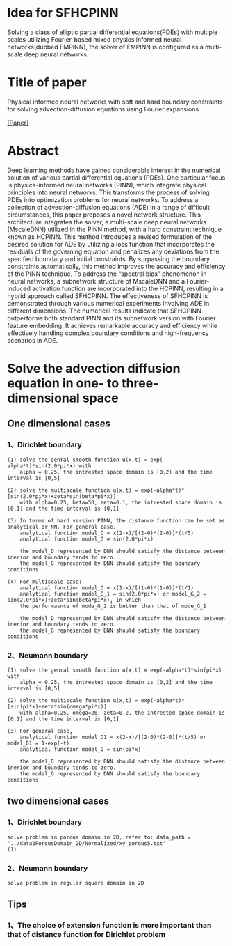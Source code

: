 # Idea for SFHCPINN
Solving a class of elliptic partial differential equations(PDEs) with multiple scales utilizing Fourier-based mixed physics informed neural networks(dubbed FMPINN), the solver of FMPINN is configured as a multi-scale deep neural networks.

# Title of paper
Physical informed neural networks with soft and hard boundary constraints for solving advection-diffusion equations using Fourier expansions

[[Paper]](https://pdf.sciencedirectassets.com/271503/1-s2.0-S0898122124X00048/1-s2.0-S0898122124000348/main.pdf?X-Amz-Security-Token=IQoJb3JpZ2luX2VjEMP%2F%2F%2F%2F%2F%2F%2F%2F%2F%2FwEaCXVzLWVhc3QtMSJHMEUCIBAsWAIcTZyP7zZDYn2NlImbiBMnb%2BstbRPZ7Ka%2BuRUQAiEAuRUVZXtNOewDD4bqmSwbf%2BRFs6dv9ox2RsE0Nuv2hJIqvAUI7P%2F%2F%2F%2F%2F%2F%2F%2F%2F%2FARAFGgwwNTkwMDM1NDY4NjUiDC7wnMP%2FI4I5bbcayyqQBcXZ5h%2BthpDdYTFc4Rz7QMnf2lDXHW6UTEnd26EIKklHYXkOhyfTZIBKI2rW9Hxeswy8BCi%2BRIa2oTSGa%2BCYXuBpt4k4V5ebT020zkjQ0lFpJIzcUUpz3PPOJaqB6p3sgf4I3ssEa0dyTRgD0HJWUqYQvKhJ%2FinIYLbKME2ZE6W4E%2B9H8JmCpInQBVtJ%2BA%2BCmxVZtHQOq53%2BnT7%2FCdk9jApRGMNGtOzNTLc2nv37pxITTX9kCyVKERBgK%2FbSRSFrd50uywIIExmvjlnkIlzIEMq%2Biy%2FVQ%2Bm3msoCkBslQmVDQ35fXiBO7%2Fp3AAdd9WN%2BiO%2FSI%2FAFPxgW%2F2MrMLHMV0KpjMWwqg5M%2BrY%2BvZGMrPbd0B52bi9%2FLn%2Bzaf5Gj1Vty%2Bjd7QaUzlUW27gB6Ymuji580c%2FBm%2BAeaEbTm1JuQ1jcuH7SIscef4ctPWRc%2Bf6lJRlnbVbXRxiw72tk8MJvkM31zFFDTxmV1TInvFY2ueK%2FiqdoUtsXrlTHp%2Fya%2Be9CcQKH89HdRuXIsGKl8aT9SHcILctNNJLMy%2B%2B1yuz5pCA5SIFvvqF3YJ87qr81Ka%2F6eefx2xtBByLc47RaOcinWUAJuW%2FfFDrAOLjTBbng%2BkhiF0lQd%2FwYp2S4WxyEU3%2FAw%2FsH97N1bXZ17i8t%2Fy47R5333hh1DZE6ZfNf3OU0q0ghRisI0se4MQCK8ItULSfbsM8nK8bWj8F91v%2Boq%2BgZ4i%2BOvhVtz5MOCtXYZTgpEvcdiQEgtIp0RjOWe4NH01J98gyv5mK4MkYO5w9uGzOtoy1Y1hGzyH3%2BIZwuy%2FzylCXG5j6L%2FpWBNIkFakp09oghCKLXXUSlKhY3nrzXzCRVWvAubzC7b8OR7P7CRGq2dDe7MKaTz7AGOrEBCwMCVK5cj%2FQGrhPi1TezD0aje8X5jnJFO%2FfluZO8uaW22Cw%2B1hcHu6%2FGIvzH%2Bg6rwuAZv0Hu5IhfxI5rwNPIQgIM6giK5uO%2B5m3DXJ0ZrU8xDGiofbr%2B%2FouINNRxwP7pD1sAnfAwniVc6SqhVHru3Kujba4LDZdwiLiKtE3Rf4iCf5UHgkJ%2FN%2Fvw6wkZn5ah4cuHV18GFg5lLBfM5grgR63oJyg4ix9QihrfPYhSRjrS&X-Amz-Algorithm=AWS4-HMAC-SHA256&X-Amz-Date=20240408T120736Z&X-Amz-SignedHeaders=host&X-Amz-Expires=300&X-Amz-Credential=ASIAQ3PHCVTY5QIZYVAX%2F20240408%2Fus-east-1%2Fs3%2Faws4_request&X-Amz-Signature=2f8089f10231535d93f4e3a212c1152e0f16053a2616252c78d6c80ebfe0a42f&hash=75e8c5f2b96231747f47a066579e8bea78edc6f2df3620e71dd6eb913bce11df&host=68042c943591013ac2b2430a89b270f6af2c76d8dfd086a07176afe7c76c2c61&pii=S0898122124000348&tid=spdf-cb3afe24-1795-442b-98c7-fd65b568bf11&sid=304b269c136bd74f2c8a7a1-30f930048898gxrqa&type=client&tsoh=d3d3LnNjaWVuY2VkaXJlY3QuY29t&ua=06095c56555c545d5250&rr=871223534bb36423&cc=cn)

# Abstract
Deep learning methods have gained considerable interest in the numerical solution of various partial differential equations (PDEs). One particular focus is physics-informed neural networks (PINN), which integrate physical principles into neural networks. This transforms the process of solving PDEs into optimization problems for neural networks. To address a collection of advection-diffusion equations (ADE) in a range of difficult circumstances, this paper proposes a novel network structure. This architecture integrates the solver, a multi-scale deep neural networks (MscaleDNN) utilized in the PINN method, with a hard constraint technique known as HCPINN. This method introduces a revised formulation of the desired solution for ADE by utilizing a loss function that incorporates the residuals of the governing equation and penalizes any deviations from the specified boundary and initial constraints. By surpassing the boundary constraints automatically, this method improves the accuracy and efficiency of the PINN technique. To address the “spectral bias” phenomenon in neural networks, a subnetwork structure of MscaleDNN and a Fourier-induced activation function are incorporated into the HCPINN, resulting in a hybrid approach called SFHCPINN. The effectiveness of SFHCPINN is demonstrated through various numerical experiments involving ADE in different dimensions. The numerical results indicate that SFHCPINN outperforms both standard PINN and its subnetwork version with Fourier feature embedding. It achieves remarkable accuracy and efficiency while effectively handling complex boundary conditions and high-frequency scenarios in ADE.

# Solve the advection diffusion equation in one- to three-dimensional space

## One dimensional cases 
### 1、Dirichlet boundary
    (1) solve the genral smooth function u(x,t) = exp(-alpha*t)*sin(2.0*pi*x) with 
        alpha = 0.25, the intrested space domain is [0,2] and the time interval is [0,5]

    (2) solve the multiscale function u(x,t) = exp(-alpha*t)*[sin(2.0*pi*x)+zeta*sin(beta*pi*x)]
        with alpha=0.25, beta=50, zeta=0.1, the intrested space domain is [0,1] and the time interval is [0,1]

    (3) In terms of hard version PINN, the distance function can be set as analytical or NN. For general case, 
        analytical function model_D = x(2-x)/[(2-0)*(2-0)]*(t/5)
        analytical function model_G = sin(2.0*pi*x)

        the model_D represented by DNN should satisfy the distance between inerior and boundary tends to zero.
        the model_G represented by DNN should satisfy the boundary conditions

    (4) For multiscale case:
        analytical function model_D = x(1-x)/[(1-0)*(1-0)]*(t/1)
        analytical function model_G_1 = sin(2.0*pi*x) or model_G_2 = sin(2.0*pi*x)+zeta*sin(beta*pi*x), in which 
        the performasnce of mode_G_2 is better than that of mode_G_1

        the model_D represented by DNN should satisfy the distance between inerior and boundary tends to zero.
        the model_G represented by DNN should satisfy the boundary conditions


### 2、Neumann boundary
    (1) solve the genral smooth function u(x,t) = exp(-alpha*t)*sin(pi*x) with 
        alpha = 0.25, the intrested space domain is [0,2] and the time interval is [0,5]

    (2) solve the multiscale function u(x,t) = exp(-alpha*t)*[sin(pi*x)+zeta*sin(omega*pi*x)]
        with alpha=0.25, omega=20, zeta=0.2, the intrested space domain is [0,1] and the time interval is [0,1]

    (3) For general case, 
        analytical function model_D1 = x(2-x)/[(2-0)*(2-0)]*(t/5) or model_D1 = 1-exp(-t)
        analytical function model_G = sin(pi*x)

        the model_D represented by DNN should satisfy the distance between inerior and boundary tends to zero.
        the model_G represented by DNN should satisfy the boundary conditions

## two dimensional cases 
### 1、Dirichlet boundary
    solve problem in porous domain in 2D, refer to: data_path = '../data2PorousDomain_2D/Normalized/xy_porous5.txt'
    (1)


### 2、Neumann boundary
    solve problem in regular square domain in 2D 

## Tips
### 1、The choice of extension function is more important than that of distance function for Dirichlet problem
